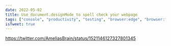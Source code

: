 ```yaml
---
date: 2022-05-02
title: Use document.designMode to spell check your webpage
tags: ["console", "productivity", "testing", "browser:edge", "browser:firefox", "browser:chrome", "browser:safari", "browser:polypane"]
isTweet: true
---
```


https://twitter.com/AmeliasBrain/status/1521146127327801345
